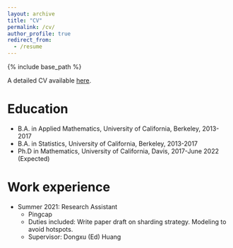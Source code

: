 ```yaml
---
layout: archive
title: "CV"
permalink: /cv/
author_profile: true
redirect_from:
  - /resume
---
```


{% include base_path %}

A detailed CV available [here](https://zzy1995.github.io/files/main.pdf).

Education
======
* B.A. in Applied Mathematics, University of California, Berkeley, 2013-2017
* B.A. in Statistics, University of California, Berkeley, 2013-2017
* Ph.D in Mathematics, University of California, Davis, 2017-June 2022 (Expected)

Work experience
======
* Summer 2021: Research Assistant
  * Pingcap
  * Duties included: Write paper draft on sharding strategy. Modeling to avoid hotspots.
  * Supervisor: Dongxu (Ed) Huang
